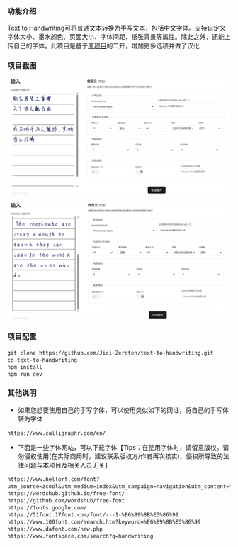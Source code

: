 ### 功能介绍

Text to Handwriting可将普通文本转换为手写文本，包括中文字体。支持自定义字体大小、墨水颜色、页面大小、字体间距、纸张背景等属性。除此之外，还能上传自己的字体。此项目是基于[原项目](https://github.com/saurabhdaware/text-to-handwriting)的二开，增加更多选项并做了汉化



### 项目截图

![](README/image-20230818195746245.png)

![image-20230818195643225](README/image-20230818195643225.png)



### 项目配置

```
git clone https://github.com/Jici-Zeroten/text-to-handwriting.git
cd text-to-handwriting
npm install
npm run dev
```



### 其他说明

- 如果您想要使用自己的手写字体，可以使用类似如下的网址，将自己的手写体转为字体

```
https://www.calligraphr.com/en/
```



- 下面是一些字体网站，可以下载字体【Tips：在使用字体时，请留意版权。请勿侵权使用(在实际商用时，建议联系版权方/作者再次核实)，侵权所导致的法律问题与本项目及相关人员无关】

```
https://www.hellorf.com/font?utm_source=zcool&utm_medium=index&utm_campaign=navigation&utm_content=font
https://wordshub.github.io/free-font/
https://github.com/wordshub/free-font
https://fonts.google.com/
https://51font.17font.com/font/---1-%E6%89%8B%E5%86%99
https://www.100font.com/search.htm?keyword=%E6%89%8B%E5%86%99
https://www.dafont.com/new.php
https://www.fontspace.com/search?q=handwriting
```
